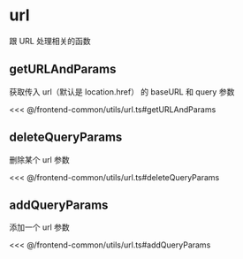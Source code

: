 # url

跟 URL 处理相关的函数

## getURLAndParams

获取传入 url（默认是 location.href） 的 baseURL 和 query 参数

<<< @/frontend-common/utils/url.ts#getURLAndParams

## deleteQueryParams

删除某个 url 参数

<<< @/frontend-common/utils/url.ts#deleteQueryParams

## addQueryParams

添加一个 url 参数

<<< @/frontend-common/utils/url.ts#addQueryParams
